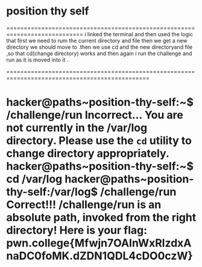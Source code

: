 # position thy self 
============================================================================
i linked the terminal and then used the logic that first we need to rum the current directory and file then we get a new directory we should move to .then we use cd and the new directoryand file 
,so that cd(change directory) works and then again i run the challenge and run as it is moved into it .

===============================================================================================

hacker@paths~position-thy-self:~$ /challenge/run
Incorrect...
You are not currently in the /var/log directory.
Please use the `cd` utility to change directory appropriately.
hacker@paths~position-thy-self:~$ cd /var/log
hacker@paths~position-thy-self:/var/log$ /challenge/run
Correct!!!
/challenge/run is an absolute path, invoked from the right directory!
Here is your flag:
pwn.college{Mfwjn7OAInWxRlzdxAnaDC0foMK.dZDN1QDL4cDO0czW}
====================================================================================
